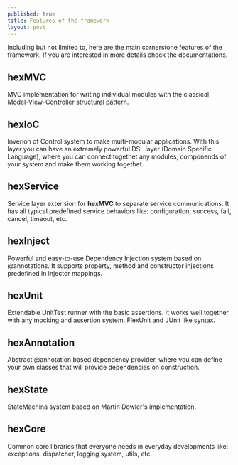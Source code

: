 ```yaml
---
published: true
title: Features of the framework
layout: post
---
```

Including but not limited to, here are the main cornerstone features of the framework. If you are interested in more details check the documentations.
  

## hexMVC
MVC implementation for writing individual modules with the classical Model-View-Controller structural pattern.

## hexIoC
Inverion of Control system to make multi-modular applications. With this layer you can have an extremely powerful DSL layer (Domain Specific Language), where you can connect togethet any modules, componends of your system and make them working togethet. 

## hexService
Service layer extension for **hexMVC** to separate service communications. It has all typical predefined service behaviors like: configuration, success, fail, cancel, timeout, etc.

## hexInject
Powerful and easy-to-use Dependency Injection system based on @annotations.
It supports property, method and constructor injections predefined in injector mappings.

## hexUnit
Extendable UnitTest runner with the basic assertions. It works well together with any mocking and assertion system. FlexUnit and JUnit like syntax.

## hexAnnotation
Abstract @annotation based dependency provider, where you can define your own classes that will provide dependencies on construction.

## hexState
StateMachina system based on Martin Dowler's implementation.

## hexCore
Common core libraries that everyone needs in everyday developments like:  exceptions, dispatcher, logging system, utils, etc. 